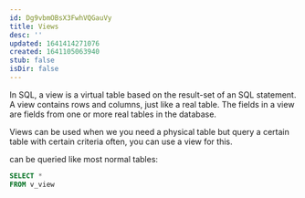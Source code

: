 ```yaml
---
id: Dg9vbmOBsX3FwhVQGauVy
title: Views
desc: ''
updated: 1641414271076
created: 1641105063940
stub: false
isDir: false
---
```


In SQL, a view is a virtual table based on the result-set of an SQL statement. A view contains rows and columns, just like a real table. The fields in a view are fields from one or more real tables in the database.

Views can be used when we you need a physical table but query a certain table with certain criteria often, you can use a view for this.

can be queried like most normal tables:

```sql
SELECT *
FROM v_view
```
